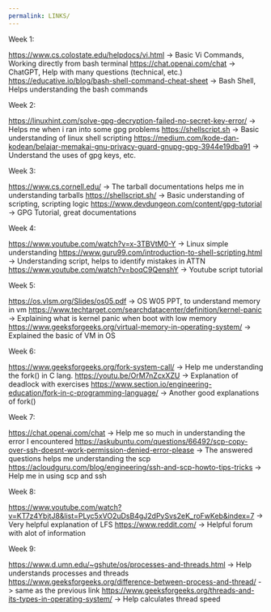 ```yaml
---
permalink: LINKS/
---
```


Week 1:

https://www.cs.colostate.edu/helpdocs/vi.html -> Basic Vi Commands, Working directly from bash terminal
https://chat.openai.com/chat -> ChatGPT, Help with many questions (technical, etc.)
https://educative.io/blog/bash-shell-command-cheat-sheet -> Bash Shell, Helps understanding the bash commands

Week 2:

https://linuxhint.com/solve-gpg-decryption-failed-no-secret-key-error/ -> Helps me when i ran into some gpg problems
https://shellscript.sh -> Basic understanding of linux shell scripting
https://medium.com/kode-dan-kodean/belajar-memakai-gnu-privacy-guard-gnupg-gpg-3944e19dba91 -> Understand the uses of gpg keys, etc.

Week 3:

https://www.cs.cornell.edu/ -> The tarball documentations helps me in understanding tarballs
https://shellscript.sh/ -> Basic understanding of scripting, scripting logic
https://www.devdungeon.com/content/gpg-tutorial -> GPG Tutorial, great documentations

Week 4:

https://www.youtube.com/watch?v=x-3TBVtM0-Y -> Linux simple understanding
https://www.guru99.com/introduction-to-shell-scripting.html -> Understanding script, helps to identify mistakes in ATTN
https://www.youtube.com/watch?v=boqC9QenshY -> Youtube script tutorial

Week 5:

https://os.vlsm.org/Slides/os05.pdf -> OS W05 PPT, to understand memory in vm
https://www.techtarget.com/searchdatacenter/definition/kernel-panic -> Explaining what is kernel panic when boot with low memory
https://www.geeksforgeeks.org/virtual-memory-in-operating-system/ -> Explained the basic of VM in OS

Week 6:

https://www.geeksforgeeks.org/fork-system-call/ -> Help me understanding the fork() in C lang.
https://youtu.be/OrM7nZcxXZU -> Explanation of deadlock with exercises
https://www.section.io/engineering-education/fork-in-c-programming-language/ -> Another good explanations of fork()

Week 7:

https://chat.openai.com/chat -> Help me so much in understanding the error I encountered
https://askubuntu.com/questions/66492/scp-copy-over-ssh-doesnt-work-permission-denied-error-please -> The answered questions helps me understanding the scp
https://acloudguru.com/blog/engineering/ssh-and-scp-howto-tips-tricks -> Help me in using scp and ssh

Week 8:

https://www.youtube.com/watch?v=KT7z4YbjtJ8&list=PLyc5xVO2uDsB4gJ2dPySvs2eK_roFwKeb&index=7 -> Very helpful explanation of LFS
https://www.reddit.com/ -> Helpful forum with alot of information

Week 9:

https://www.d.umn.edu/~gshute/os/processes-and-threads.html -> Help understands processes and threads
https://www.geeksforgeeks.org/difference-between-process-and-thread/ -> same as the previous link
https://www.geeksforgeeks.org/threads-and-its-types-in-operating-system/ -> Help calculates thread speed

